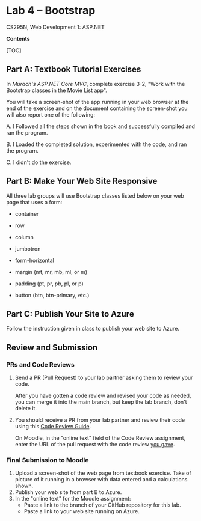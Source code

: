 # Lab 4 – Bootstrap
 CS295N, Web Development 1: ASP.NET

**Contents**

[TOC]

## Part A: Textbook Tutorial Exercises

In *Murach's ASP.NET Core MVC*, complete exercise 3-2, "Work with the Bootstrap classes in the Movie List app". 

You will take a screen-shot of the app running in your web browser at the end of the exercise and on the document containing the screen-shot you will also report one of the following:

A. I Followed all the steps shown in the book and successfully compiled and ran the program.

B. I Loaded the completed solution, experimented with the code, and ran the program.

C. I didn't do the exercise.



## Part B: Make Your Web Site Responsive

All three lab groups will use Bootstrap classes listed below on your web page that uses a form:

- container

- row

- column

- jumbotron

- form-horizontal

- margin (mt, mr, mb, ml, or m)

- padding (pt, pr, pb, pl, or p)

- button (btn, btn-primary, etc.)

  

## Part C: Publish Your Site to Azure

Follow the instruction given in class to publish your web site to Azure.



## Review and Submission

### PRs and Code Reviews

1. Send a PR (Pull Request) to your lab partner asking them to review your code. 

   After you have gotten a code review and revised your code as needed, you can merge it into the main branch, but keep the lab branch, don't delete it.

2. You should receive a PR from your lab partner and review their code using this [Code Review Guide](../CodeReviewGuide.html).

   On Moodle, in the "online text" field of the Code Review assignment, enter the URL of the pull request with the code review <u>you gave</u>.

### Final Submission to Moodle

1.  Upload a screen-shot of the web page from textbook exercise. Take of picture of it running in a browser with data entered and a calculations shown.
2.  Publish your web site from part B to Azure.
3.  In the "online text" for the Moodle assignment:
    - Paste a link to the branch of your GitHub repository for this lab.
    - Paste a link to your web site running on Azure.